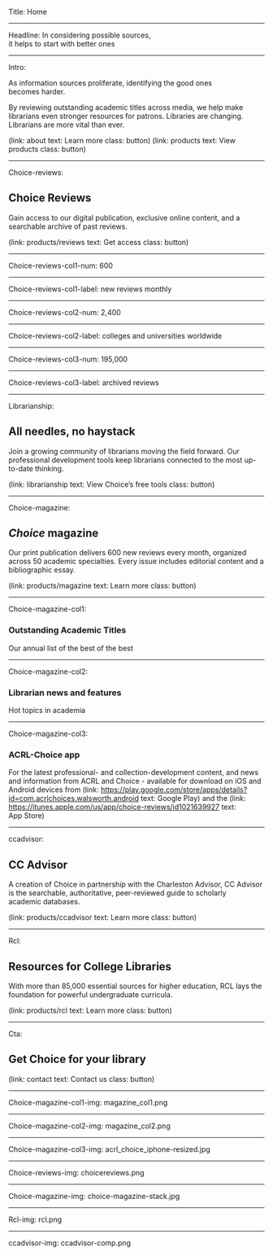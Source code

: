 Title: Home

----

Headline: In considering possible sources,<br>it helps to start with better ones

----

Intro:

As information sources proliferate, identifying the good ones becomes harder.

By reviewing outstanding academic titles across media, we help make librarians even stronger resources for patrons. Libraries are changing. Librarians are more vital than ever.

<div class="button_group--center">
  (link: about text: Learn more class: button)
  (link: products text: View products class: button)
</div>

----

Choice-reviews:

## Choice Reviews

Gain access to our digital publication, exclusive online content, and a searchable archive of past reviews.

(link: products/reviews text: Get access class: button)

----

Choice-reviews-col1-num: 600

----

Choice-reviews-col1-label: new reviews monthly

----

Choice-reviews-col2-num: 2,400

----

Choice-reviews-col2-label: colleges and universities worldwide

----

Choice-reviews-col3-num: 195,000

----

Choice-reviews-col3-label: archived reviews

----

Librarianship:

## All needles, no haystack

Join a growing community of librarians moving the field forward. Our professional development tools keep librarians connected to the most up-to-date thinking.

(link: librarianship text: View Choice’s free tools class: button)

----

Choice-magazine:

## *Choice* magazine

Our print publication delivers 600 new reviews every month, organized across 50 academic specialties. Every issue includes editorial content and a bibliographic essay.

(link: products/magazine text: Learn more class: button)

----

Choice-magazine-col1:

### Outstanding Academic Titles

Our annual list of the best of the best

----

Choice-magazine-col2:

### Librarian news and features

Hot topics in academia

----

Choice-magazine-col3:

### ACRL-Choice app

For the latest professional- and collection-development content, and news and information from ACRL and Choice - available for download on iOS and Android devices from (link: https://play.google.com/store/apps/details?id=com.acrlchoices.walsworth.android text: Google Play) and the (link: https://itunes.apple.com/us/app/choice-reviews/id1021639927 text: App Store)

----

ccadvisor:

## CC Advisor

A creation of Choice in partnership with the Charleston Advisor, CC Advisor is the searchable, authoritative, peer-reviewed guide to scholarly academic databases.

(link: products/ccadvisor text: Learn more class: button)

----

Rcl:

## Resources for College Libraries

With more than 85,000 essential sources for higher education, RCL lays the foundation for powerful undergraduate curricula.

(link: products/rcl text: Learn more class: button)

----

Cta:

## Get Choice for your library

(link: contact text: Contact us class: button)

----

Choice-magazine-col1-img: magazine_col1.png

----

Choice-magazine-col2-img: magazine_col2.png

----

Choice-magazine-col3-img: acrl_choice_iphone-resized.jpg

----

Choice-reviews-img: choicereviews.png

----

Choice-magazine-img: choice-magazine-stack.jpg

----

Rcl-img: rcl.png

----

ccadvisor-img: ccadvisor-comp.png
